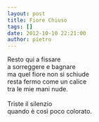 ```yaml
---
layout: post
title: Fiore Chiuso
tags: []
date: 2012-10-10 22:21:00
author: pietro
---
```

Resto qui a fissare<br/>a sorreggere e bagnare<br/>ma quel fiore non si schiude<br/>resta fermo come un calice<br/>tra le mie mani nude.<br/><br/>Triste il silenzio<br/>quando è così poco colorato.

